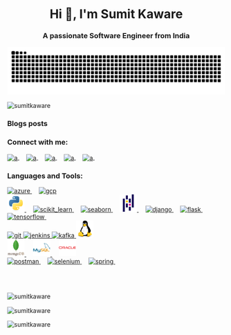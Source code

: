 <!---## Hi there 👋

- 🔭 I’m currently working in TCS
- 🌱 I’m currently learning Artificial Intelligence and Data Science
- 📫 How to reach me: sumit.kaware3@gmail.com
- 😄 Pronouns: He/Him-->

<h1 align="center">Hi 👋, I'm Sumit Kaware</h1>
<h3 align="center">A passionate Software Engineer from India</h3>

![snake gif](https://github.com/SumitKaware/SumitKaware/blob/output/github-contribution-grid-snake-dark.svg)


<!---![snake gif](https://github.com/SumitKaware/SumitKaware/blob/output/github-contribution-grid-snake.svg)-->
<p align="left">
	<img src="https://komarev.com/ghpvc/?username=sumitkaware&label=Profile%20views&color=0e75b6&style=flat" alt="sumitkaware" />
</p>
<!---<p align="left">
	<a href="https://github.com/ryo-ma/github-profile-trophy">
		<img src="https://github-profile-trophy.vercel.app/?username=sumitkaware" alt="sumitkaware" />
	</a>
</p>
<p align="left">
	<a href="https://x.com/KawareSumit" target="blank">
		<img src="https://img.shields.io/twitter/follow/a?logo=twitter&style=for-the-badge" alt="a" />
	</a>
</p>-->

### Blogs posts

<!-- BLOG-POST-LIST:START -->
<!-- BLOG-POST-LIST:END -->
<h3 align="left">Connect with me:</h3>
<p align="left">
	<!---<a href="https://codepen.io/a" target="blank">
		<img align="center" src="https://raw.githubusercontent.com/rahuldkjain/github-profile-readme-generator/master/src/images/icons/Social/codepen.svg" alt="a" height="30" width="40" />
	</a>
	<a href="https://dev.to/a" target="blank">
		<img align="center" src="https://raw.githubusercontent.com/rahuldkjain/github-profile-readme-generator/master/src/images/icons/Social/devto.svg" alt="a" height="30" width="40" />
	</a>
	<a href="https://twitter.com/a" target="blank">
		<img align="center" src="https://raw.githubusercontent.com/rahuldkjain/github-profile-readme-generator/master/src/images/icons/Social/twitter.svg" alt="a" height="30" width="40" />
	</a>
	<a href="https://linkedin.com/in/a" target="blank">
		<img align="center" src="https://raw.githubusercontent.com/rahuldkjain/github-profile-readme-generator/master/src/images/icons/Social/linked-in-alt.svg" alt="a" height="30" width="40" />
	</a>-->
	<a href="https://stackoverflow.com/users/12704883/sumit-kaware?tab=profile" target="blank">
		<img align="center" src="https://raw.githubusercontent.com/rahuldkjain/github-profile-readme-generator/master/src/images/icons/Social/stack-overflow.svg" alt="a" height="30" width="40" />
	</a>&nbsp;&nbsp;&nbsp;
	<!---<a href="https://codesandbox.com/b" target="blank">
		<img align="center" src="https://raw.githubusercontent.com/rahuldkjain/github-profile-readme-generator/master/src/images/icons/Social/codesandbox.svg" alt="b" height="30" width="40" />
	</a>
	<a href="https://kaggle.com/a" target="blank">
		<img align="center" src="https://raw.githubusercontent.com/rahuldkjain/github-profile-readme-generator/master/src/images/icons/Social/kaggle.svg" alt="a" height="30" width="40" />
	</a>
	<a href="https://fb.com/a" target="blank">
		<img align="center" src="https://raw.githubusercontent.com/rahuldkjain/github-profile-readme-generator/master/src/images/icons/Social/facebook.svg" alt="a" height="30" width="40" />
	</a>-->
	<!---<a href="https://www.instagram.com/sumit.kaware/" target="blank">
		<img align="center" src="https://raw.githubusercontent.com/rahuldkjain/github-profile-readme-generator/master/src/images/icons/Social/instagram.svg" alt="a" height="30" width="40" />
	</a>
	<a href="https://dribbble.com/a" target="blank">
		<img align="center" src="https://raw.githubusercontent.com/rahuldkjain/github-profile-readme-generator/master/src/images/icons/Social/dribbble.svg" alt="a" height="30" width="40" />
	</a>
	<a href="https://www.behance.net/a" target="blank">
		<img align="center" src="https://raw.githubusercontent.com/rahuldkjain/github-profile-readme-generator/master/src/images/icons/Social/behance.svg" alt="a" height="30" width="40" />
	</a>
	<a href="https://hashnode.com/a" target="blank">
		<img align="center" src="https://raw.githubusercontent.com/rahuldkjain/github-profile-readme-generator/master/src/images/icons/Social/hashnode.svg" alt="a" height="30" width="40" />
	</a>
	<a href="https://medium.com/a" target="blank">
		<img align="center" src="https://raw.githubusercontent.com/rahuldkjain/github-profile-readme-generator/master/src/images/icons/Social/medium.svg" alt="a" height="30" width="40" />
	</a>
	<a href="https://www.youtube.com/c/a" target="blank">
		<img align="center" src="https://raw.githubusercontent.com/rahuldkjain/github-profile-readme-generator/master/src/images/icons/Social/youtube.svg" alt="a" height="30" width="40" />
	</a>-->
	<a href="https://www.codechef.com/users/sumitkaware" target="blank">
		<img align="center" src="https://cdn.jsdelivr.net/npm/simple-icons@3.1.0/icons/codechef.svg" alt="a" height="30" width="40" />
	</a>&nbsp;&nbsp;&nbsp;
	<a href="https://www.hackerrank.com/profile/sumit_kaware3" target="blank">
		<img align="center" src="https://raw.githubusercontent.com/rahuldkjain/github-profile-readme-generator/master/src/images/icons/Social/hackerrank.svg" alt="a" height="30" width="40" />
	</a>&nbsp;&nbsp;&nbsp;
	<!---<a href="https://codeforces.com/profile/a" target="blank">
		<img align="center" src="https://raw.githubusercontent.com/rahuldkjain/github-profile-readme-generator/master/src/images/icons/Social/codeforces.svg" alt="a" height="30" width="40" />
	</a>-->
	<a href="https://leetcode.com/u/user1374Ut/" target="blank">
		<img align="center" src="https://raw.githubusercontent.com/rahuldkjain/github-profile-readme-generator/master/src/images/icons/Social/leet-code.svg" alt="a" height="30" width="40" />
	</a>&nbsp;&nbsp;&nbsp;
	<a href="https://www.hackerearth.com/@sumit2154/" target="blank">
		<img align="center" src="https://raw.githubusercontent.com/rahuldkjain/github-profile-readme-generator/master/src/images/icons/Social/hackerearth.svg" alt="a" height="30" width="40" />
	</a>&nbsp;&nbsp;&nbsp;
	<!---<a href="https://auth.geeksforgeeks.org/user/a" target="blank">
		<img align="center" src="https://raw.githubusercontent.com/rahuldkjain/github-profile-readme-generator/master/src/images/icons/Social/geeks-for-geeks.svg" alt="a" height="30" width="40" />
	</a>
	<a href="https://www.topcoder.com/members/a" target="blank">
		<img align="center" src="https://raw.githubusercontent.com/rahuldkjain/github-profile-readme-generator/master/src/images/icons/Social/topcoder.svg" alt="a" height="30" width="40" />
	</a>
	<a href="https://discord.gg/a" target="blank">
		<img align="center" src="https://raw.githubusercontent.com/rahuldkjain/github-profile-readme-generator/master/src/images/icons/Social/discord.svg" alt="a" height="30" width="40" />
	</a>-->
	 
</p>
<h3 align="left">Languages and Tools:</h3>
<p align="left">
	<!---<a href="https://aws.amazon.com" target="_blank" rel="noreferrer">
		<img src="https://raw.githubusercontent.com/devicons/devicon/master/icons/amazonwebservices/amazonwebservices-original-wordmark.svg" alt="aws" width="40" height="40"/>
	</a>-->
	<a href="https://azure.microsoft.com/en-in/" target="_blank" rel="noreferrer">
		<img src="https://www.vectorlogo.zone/logos/microsoft_azure/microsoft_azure-icon.svg" alt="azure" width="40" height="40"/>
	</a>&nbsp;&nbsp;&nbsp;
	<a href="https://cloud.google.com" target="_blank" rel="noreferrer">
		<img src="https://www.vectorlogo.zone/logos/google_cloud/google_cloud-icon.svg" alt="gcp" width="40" height="40"/>
	</a>
	<br />
	<a href="https://www.python.org" target="_blank" rel="noreferrer">
		<img src="https://raw.githubusercontent.com/devicons/devicon/master/icons/python/python-original.svg" alt="python" width="40" height="40"/>
	</a>&nbsp;&nbsp;&nbsp;
	<a href="https://scikit-learn.org/" target="_blank" rel="noreferrer">
		<img src="https://upload.wikimedia.org/wikipedia/commons/0/05/Scikit_learn_logo_small.svg" alt="scikit_learn" width="40" height="40"/>
	</a>&nbsp;&nbsp;&nbsp;
	<a href="https://seaborn.pydata.org/" target="_blank" rel="noreferrer">
		<img src="https://seaborn.pydata.org/_images/logo-mark-lightbg.svg" alt="seaborn" width="40" height="40"/>
	</a>&nbsp;&nbsp;&nbsp;
	<a href="https://pandas.pydata.org/" target="_blank" rel="noreferrer">
		<img src="https://raw.githubusercontent.com/devicons/devicon/2ae2a900d2f041da66e950e4d48052658d850630/icons/pandas/pandas-original.svg" alt="pandas" width="40" height="40"/>
	</a>&nbsp;&nbsp;&nbsp;
	<a href="https://www.djangoproject.com/" target="_blank" rel="noreferrer">
		<img src="https://cdn.worldvectorlogo.com/logos/django.svg" alt="django" width="40" height="40"/>
	</a>&nbsp;&nbsp;&nbsp;
	<a href="https://flask.palletsprojects.com/" target="_blank" rel="noreferrer">
		<img src="https://flask.palletsprojects.com/en/stable/_images/flask-horizontal.png" alt="flask" width="40" height="40"/>
	</a>&nbsp;&nbsp;&nbsp;
	<a href="https://www.tensorflow.org" target="_blank" rel="noreferrer">
		<img src="https://www.vectorlogo.zone/logos/tensorflow/tensorflow-icon.svg" alt="tensorflow" width="40" height="40"/>
	</a>&nbsp;&nbsp;&nbsp;
	<br />
	<!---<a href="https://www.docker.com/" target="_blank" rel="noreferrer">
		<img src="https://raw.githubusercontent.com/devicons/devicon/master/icons/docker/docker-original-wordmark.svg" alt="docker" width="40" height="40"/>
	</a>&nbsp;&nbsp;&nbsp;-->
	<a href="https://git-scm.com/" target="_blank" rel="noreferrer">
		<img src="https://www.vectorlogo.zone/logos/git-scm/git-scm-icon.svg" alt="git" width="40" height="40"/>
	</a>
	<!---<a href="https://www.w3.org/html/" target="_blank" rel="noreferrer">
		<img src="https://raw.githubusercontent.com/devicons/devicon/master/icons/html5/html5-original-wordmark.svg" alt="html5" width="40" height="40"/>
	</a>-->
	<a href="https://www.jenkins.io" target="_blank" rel="noreferrer">
		<img src="https://www.vectorlogo.zone/logos/jenkins/jenkins-icon.svg" alt="jenkins" width="40" height="40"/>
	</a>
	<a href="https://kafka.apache.org/" target="_blank" rel="noreferrer">
		<img src="https://www.vectorlogo.zone/logos/apache_kafka/apache_kafka-icon.svg" alt="kafka" width="40" height="40"/>
	</a>
	<!---<a href="https://kubernetes.io" target="_blank" rel="noreferrer">
		<img src="https://www.vectorlogo.zone/logos/kubernetes/kubernetes-icon.svg" alt="kubernetes" width="40" height="40"/>
	</a>-->
	<a href="https://www.linux.org/" target="_blank" rel="noreferrer">
		<img src="https://raw.githubusercontent.com/devicons/devicon/master/icons/linux/linux-original.svg" alt="linux" width="40" height="40"/>
	</a>
	<br />
	<a href="https://www.mongodb.com/" target="_blank" rel="noreferrer">
		<img src="https://raw.githubusercontent.com/devicons/devicon/master/icons/mongodb/mongodb-original-wordmark.svg" alt="mongodb" width="40" height="40"/>
	</a>&nbsp;&nbsp;&nbsp;
	<!---<a href="https://www.microsoft.com/en-us/sql-server" target="_blank" rel="noreferrer">
		<img src="https://www.svgrepo.com/show/303229/microsoft-sql-server-logo.svg" alt="mssql" width="40" height="40"/>
	</a>-->
	<a href="https://www.mysql.com/" target="_blank" rel="noreferrer">
		<img src="https://raw.githubusercontent.com/devicons/devicon/master/icons/mysql/mysql-original-wordmark.svg" alt="mysql" width="40" height="40"/>
	</a>&nbsp;&nbsp;&nbsp;
	<a href="https://www.oracle.com/" target="_blank" rel="noreferrer">
		<img src="https://raw.githubusercontent.com/devicons/devicon/master/icons/oracle/oracle-original.svg" alt="oracle" width="40" height="40"/>
	</a>
	<br />
	<a href="https://postman.com" target="_blank" rel="noreferrer">
		<img src="https://www.vectorlogo.zone/logos/getpostman/getpostman-icon.svg" alt="postman" width="40" height="40"/>
	</a>&nbsp;&nbsp;&nbsp;
	<a href="https://www.selenium.dev" target="_blank" rel="noreferrer">
		<img src="https://raw.githubusercontent.com/detain/svg-logos/780f25886640cef088af994181646db2f6b1a3f8/svg/selenium-logo.svg" alt="selenium" width="40" height="40"/>
	</a>&nbsp;&nbsp;&nbsp;
	<a href="https://spring.io/" target="_blank" rel="noreferrer">
		<img src="https://www.vectorlogo.zone/logos/springio/springio-icon.svg" alt="spring" width="40" height="40"/>
	</a>&nbsp;&nbsp;&nbsp;
</p><br />
<br />
<p>
	<img align="center" src="https://github-readme-stats.vercel.app/api/top-langs?username=sumitkaware&show_icons=true&locale=en&layout=compact" alt="sumitkaware" />
</p>
<p>
	<img align="center" src="https://github-readme-stats.vercel.app/api?username=sumitkaware&show_icons=true&locale=en" alt="sumitkaware" />
</p>
<p>
	<img align="center" src="https://github-readme-streak-stats.herokuapp.com/?user=sumitkaware&" alt="sumitkaware" />
</p>

